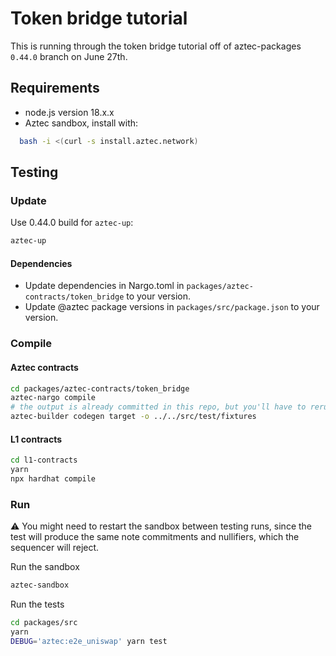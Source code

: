 # Token bridge tutorial

This is running through the token bridge tutorial off of aztec-packages `0.44.0` branch on June 27th.

## Requirements

- node.js version 18.x.x
- Aztec sandbox, install with:

```bash
  bash -i <(curl -s install.aztec.network)
```

## Testing

### Update

Use 0.44.0 build for `aztec-up`:

```bash
aztec-up
```

#### Dependencies

- Update dependencies in Nargo.toml in `packages/aztec-contracts/token_bridge` to your version.
- Update @aztec package versions in `packages/src/package.json` to your version.

### Compile

#### Aztec contracts

```bash
cd packages/aztec-contracts/token_bridge
aztec-nargo compile
# the output is already committed in this repo, but you'll have to rerun this if you change anything in the contract
aztec-builder codegen target -o ../../src/test/fixtures
```

#### L1 contracts

```bash
cd l1-contracts
yarn
npx hardhat compile
```

### Run

:warning: You might need to restart the sandbox between testing runs, since the test will produce the same note commitments and nullifiers, which the sequencer will reject.

Run the sandbox

```bash
aztec-sandbox
```

Run the tests

```bash
cd packages/src
yarn
DEBUG='aztec:e2e_uniswap' yarn test
```
